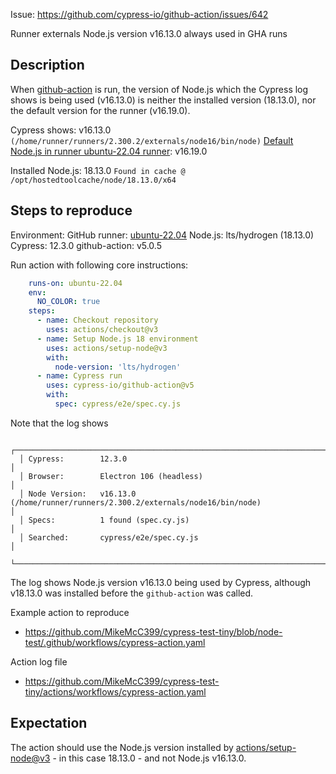 Issue:  https://github.com/cypress-io/github-action/issues/642

Runner externals Node.js version v16.13.0 always used in GHA runs

## Description

When [github-action](https://github.com/cypress-io/github-action) is run, the version of Node.js which the Cypress log shows is being used (v16.13.0) is neither the installed version (18.13.0), nor the default version for the runner (v16.19.0).

Cypress shows: v16.13.0 `(/home/runner/runners/2.300.2/externals/node16/bin/node)`
[Default Node.js in runner ubuntu-22.04 runner](https://github.com/actions/runner-images/blob/main/images/linux/Ubuntu2204-Readme.md#language-and-runtime): v16.19.0

Installed Node.js: 18.13.0 `Found in cache @ /opt/hostedtoolcache/node/18.13.0/x64`

## Steps to reproduce

Environment:
GitHub runner: [ubuntu-22.04](https://github.com/actions/runner-images/blob/main/images/linux/Ubuntu2204-Readme.md)
Node.js: lts/hydrogen (18.13.0)
Cypress: 12.3.0
github-action: v5.0.5

Run action with following core instructions:

```yaml
    runs-on: ubuntu-22.04
    env:
      NO_COLOR: true
    steps:
      - name: Checkout repository
        uses: actions/checkout@v3
      - name: Setup Node.js 18 environment
        uses: actions/setup-node@v3
        with:
          node-version: 'lts/hydrogen'
      - name: Cypress run
        uses: cypress-io/github-action@v5
        with:
          spec: cypress/e2e/spec.cy.js
```

Note that the log shows

```text
  ┌────────────────────────────────────────────────────────────────────────────────────────────────┐
  │ Cypress:        12.3.0                                                                         │
  │ Browser:        Electron 106 (headless)                                                        │
  │ Node Version:   v16.13.0 (/home/runner/runners/2.300.2/externals/node16/bin/node)              │
  │ Specs:          1 found (spec.cy.js)                                                           │
  │ Searched:       cypress/e2e/spec.cy.js                                                         │
  └────────────────────────────────────────────────────────────────────────────────────────────────┘
```

The log shows Node.js version v16.13.0 being used by Cypress, although v18.13.0 was installed before the `github-action` was called.

Example action to reproduce
- https://github.com/MikeMcC399/cypress-test-tiny/blob/node-test/.github/workflows/cypress-action.yaml

Action log file
- https://github.com/MikeMcC399/cypress-test-tiny/actions/workflows/cypress-action.yaml

## Expectation

The action should use the Node.js version installed by [actions/setup-node@v3](https://github.com/actions/setup-node) - in this case 18.13.0 - and not Node.js v16.13.0.
